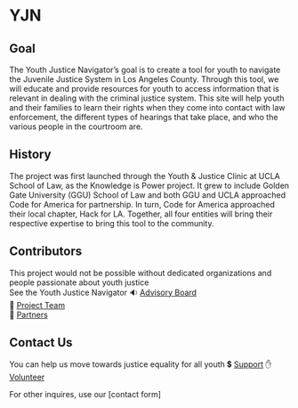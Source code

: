 # YJN

## Goal
The Youth Justice Navigator’s goal is to create a tool for youth to navigate the Juvenile Justice System in Los Angeles County. Through this tool, we will educate and provide resources for youth to access information that is relevant in dealing with the criminal justice system. 
This site will help youth and their families to learn their rights when they come into contact with law enforcement, the different types of hearings that take place, and who the various people in the courtroom are.

## History
The project was first launched through the Youth & Justice Clinic at UCLA School of Law, as the Knowledge is Power project.  It grew to include Golden Gate University (GGU) School of Law and both GGU and UCLA approached Code for America for partnership. In turn, Code for America approached their local chapter, Hack for LA. Together, all four entities will bring their respective expertise to bring this tool to the community. 

## Contributors
This project would not be possible without dedicated organizations and people passionate about youth justice<br>
See the Youth Justice Navigator
🔉 [Advisory Board](Contributors/Advisory-Board.md)<br>
🙌 [Project Team](Contributors/Project-Team.md)<br>
🤝 [Partners](Partners.md)<br>

## Contact Us
You can help us move towards justice equality for all youth
💲 [Support](Contact-Us/Support.md)
✋ [Volunteer](Contact-Us/(Contributors/Advisory-Board.md).md)

For other inquires, use our [contact form]
